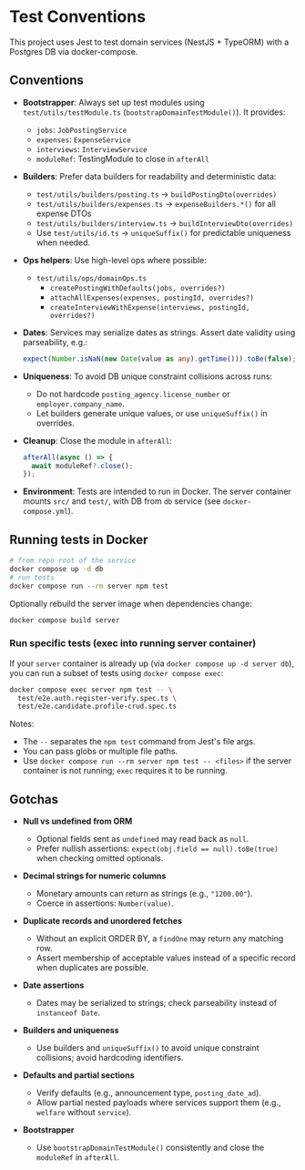 # Test Conventions

This project uses Jest to test domain services (NestJS + TypeORM) with a Postgres DB via docker-compose.

## Conventions

- **Bootstrapper**: Always set up test modules using `test/utils/testModule.ts` (`bootstrapDomainTestModule()`). It provides:
  - `jobs`: `JobPostingService`
  - `expenses`: `ExpenseService`
  - `interviews`: `InterviewService`
  - `moduleRef`: TestingModule to close in `afterAll`

- **Builders**: Prefer data builders for readability and deterministic data:
  - `test/utils/builders/posting.ts` → `buildPostingDto(overrides)`
  - `test/utils/builders/expenses.ts` → `expenseBuilders.*()` for all expense DTOs
  - `test/utils/builders/interview.ts` → `buildInterviewDto(overrides)`
  - Use `test/utils/id.ts` → `uniqueSuffix()` for predictable uniqueness when needed.

- **Ops helpers**: Use high-level ops where possible:
  - `test/utils/ops/domainOps.ts`
    - `createPostingWithDefaults(jobs, overrides?)`
    - `attachAllExpenses(expenses, postingId, overrides?)`
    - `createInterviewWithExpense(interviews, postingId, overrides?)`

- **Dates**: Services may serialize dates as strings. Assert date validity using parseability, e.g.:
  ```ts
  expect(Number.isNaN(new Date(value as any).getTime())).toBe(false);
  ```

- **Uniqueness**: To avoid DB unique constraint collisions across runs:
  - Do not hardcode `posting_agency.license_number` or `employer.company_name`.
  - Let builders generate unique values, or use `uniqueSuffix()` in overrides.

- **Cleanup**: Close the module in `afterAll`:
  ```ts
  afterAll(async () => {
    await moduleRef?.close();
  });
  ```

- **Environment**: Tests are intended to run in Docker. The server container mounts `src/` and `test/`, with DB from `db` service (see `docker-compose.yml`).

## Running tests in Docker

```bash
# from repo root of the service
docker compose up -d db
# run tests
docker compose run --rm server npm test
```

Optionally rebuild the server image when dependencies change:
```bash
docker compose build server
```

### Run specific tests (exec into running server container)

If your `server` container is already up (via `docker compose up -d server db`), you can run a subset of tests using `docker compose exec`:

```bash
docker compose exec server npm test -- \
  test/e2e.auth.register-verify.spec.ts \
  test/e2e.candidate.profile-crud.spec.ts
```

Notes:
- The `--` separates the `npm test` command from Jest's file args.
- You can pass globs or multiple file paths.
- Use `docker compose run --rm server npm test -- <files>` if the server container is not running; `exec` requires it to be running.

## Gotchas

- **Null vs undefined from ORM**
  - Optional fields sent as `undefined` may read back as `null`.
  - Prefer nullish assertions: `expect(obj.field == null).toBe(true)` when checking omitted optionals.

- **Decimal strings for numeric columns**
  - Monetary amounts can return as strings (e.g., `"1200.00"`).
  - Coerce in assertions: `Number(value)`.

- **Duplicate records and unordered fetches**
  - Without an explicit ORDER BY, a `findOne` may return any matching row.
  - Assert membership of acceptable values instead of a specific record when duplicates are possible.

- **Date assertions**
  - Dates may be serialized to strings; check parseability instead of `instanceof Date`.

- **Builders and uniqueness**
  - Use builders and `uniqueSuffix()` to avoid unique constraint collisions; avoid hardcoding identifiers.

- **Defaults and partial sections**
  - Verify defaults (e.g., announcement type, `posting_date_ad`).
  - Allow partial nested payloads where services support them (e.g., `welfare` without `service`).

- **Bootstrapper**
  - Use `bootstrapDomainTestModule()` consistently and close the `moduleRef` in `afterAll`.
